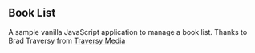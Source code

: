 ## Book List
A sample vanilla JavaScript application to manage a book list.
Thanks to Brad Traversy from [Traversy Media](https://traversymedia.com)
